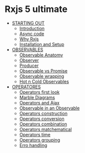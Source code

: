 # Rxjs 5 ultimate

* [STARTING OUT]()
  * [Introduction](README.md)
  * [Async code](async-code.md)
  * [Why Rxjs](why-rxjs.md)
  * [Installation and Setup](installation-and-setup)
* [OBSERVABLES]()
  * [Observable Anatomy](observable-anatomy.md)
  * [Observer](observer.md)
  * [Producer](producer.md)
  * [Observable vs Promise](observable.md)
  * [Observable wrapping](observable-wrapping.md)
  * [Hot n Cold Observables](hot-n-cold-observables.md)
* [OPERATORES]()
  * [Operators first look](operators.md)
  * [Marble Diagrams](marble-diagrams.md)
  * [Operators and Ajax](operators-and-ajax.md)
  * [Observable in an Observable](operators-observable-in-an-observable.md)
  * [Operators construction](operators-construction.md)
  * [Operators conversion](operators-conversion.md)
  * [Operators combination](operators-combination.md)
  * [Operators matchematical](operators-mathematical.md)
  * [Operators time](operators-time.md)
  * [Operators grouping](operators-grouping.md)
  * [Erro handling](error-handling.md)
